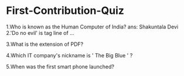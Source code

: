 # First-Contribution-Quiz

1.Who is known as the Human Computer of India?
ans: Shakuntala Devi
2.'Do no evil' is tag line of ...

3.What is the extension of PDF?

4.Which IT company's nickname is ' The Big Blue ' ?

5.When was the first smart phone launched?
